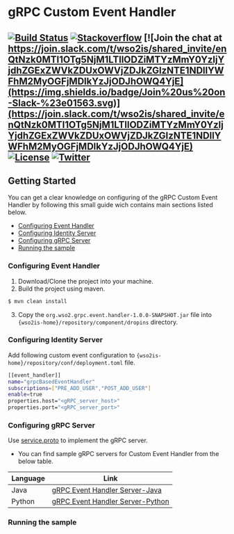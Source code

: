# gRPC Custom Event Handler


[![Build Status](https://img.shields.io/jenkins/build?jobUrl=https%3A%2F%2Fwso2.org%2Fjenkins%2Fjob%2Fasgardio%2Fjob%2Fasgardio-tomcat-saml-agent%2F&style=flat)](https://wso2.org/jenkins/job/asgardio/job/asgardio-tomcat-saml-agent/) [![Stackoverflow](https://img.shields.io/badge/Ask%20for%20help%20on-Stackoverflow-orange)](https://stackoverflow.com/questions/tagged/wso2is)
[![Join the chat at https://join.slack.com/t/wso2is/shared_invite/enQtNzk0MTI1OTg5NjM1LTllODZiMTYzMmY0YzljYjdhZGExZWVkZDUxOWVjZDJkZGIzNTE1NDllYWFhM2MyOGFjMDlkYzJjODJhOWQ4YjE](https://img.shields.io/badge/Join%20us%20on-Slack-%23e01563.svg)](https://join.slack.com/t/wso2is/shared_invite/enQtNzk0MTI1OTg5NjM1LTllODZiMTYzMmY0YzljYjdhZGExZWVkZDUxOWVjZDJkZGIzNTE1NDllYWFhM2MyOGFjMDlkYzJjODJhOWQ4YjE)
[![License](https://img.shields.io/badge/License-Apache%202.0-blue.svg)](https://github.com/wso2/product-is/blob/master/LICENSE)
[![Twitter](https://img.shields.io/twitter/follow/wso2.svg?style=social&label=Follow)](https://twitter.com/intent/follow?screen_name=wso2)
---

## Getting Started
You can get a clear knowledge on configuring of the gRPC Custom Event Handler by following this small guide wich contains main sections listed below.

- [Configuring Event Handler](#configuring-event-handler)
- [Configuring Identity Server](#configuring-identity-server)
- [Configuring gRPC Server](#configuring-grpc-server)
- [Running the sample](#running-the-sample)

### Configuring Event Handler
1. Download/Clone the project into your machine.
2. Build the project using maven.
```sh
$ mvn clean install
```
3. Copy the `org.wso2.grpc.event.handler-1.0.0-SNAPSHOT.jar` file into `{wso2is-home}/repository/component/dropins` directory.

### Configuring Identity Server
Add following custom event configuration to `{wso2is-home}/repository/conf/deployment.toml` file.
```sh
[[event_handler]]
name="grpcBasedEventHandler"
subscriptions=["PRE_ADD_USER","POST_ADD_USER"]
enable=true
properties.host="<gRPC_server_host>"
properties.port="<gRPC_server_port>"
```
### Configuring gRPC Server
Use [service.proto](https://github.com/NuwangaHerath/gRPC-Custom-Event-Handler/blob/main/src/main/resources/service.proto) to implement the gRPC server.
- You can find sample gRPC servers for Custom Event Handler from the below table.

| Language | Link |
| ------ | ------ |
| Java | [gRPC Event Handler Server-Java](https://github.com/NuwangaHerath/grpc-custom-event-handler-server) |
| Python | [gRPC Event Handler Server-Python](https://github.com/NuwangaHerath/grpc-event-handler-server-python)|

### Running the sample
